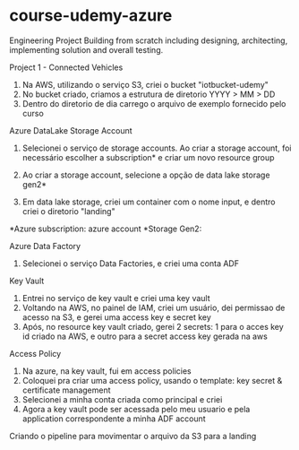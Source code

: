 # course-udemy-azure
Engineering Project Building from scratch including designing, architecting, implementing solution and overall testing.

Project 1 - Connected Vehicles

1) Na AWS, utilizando o serviço S3, criei o bucket "iotbucket-udemy"
2) No bucket criado, criamos a estrutura de diretorio YYYY > MM > DD
3) Dentro do diretorio de dia carrego o arquivo de exemplo fornecido pelo curso

Azure DataLake Storage Account

1)  Selecionei o serviço de storage accounts.
    Ao criar a storage account, foi necessário escolher a subscription* e criar um novo resource group

2) Ao criar a storage account, selecione a opção de data lake storage gen2*

3) Em data lake storage, criei um container com o nome input, e dentro criei o diretorio "landing"


*Azure subscription: azure account
*Storage Gen2: 


Azure Data Factory


1) Selecionei o serviço Data Factories, e criei uma conta ADF


Key Vault

1) Entrei no serviço de key vault e criei uma key vault
2) Voltando na AWS, no painel de IAM, criei um usuário, dei permissao de acesso na S3, e gerei uma access key e secret key
3) Após, no resource key vault criado, gerei 2 secrets: 1 para o acces key id criado na AWS, e outro para a secret access key gerada na aws

Access Policy

1) Na azure, na key vault, fui em access policies
2) Coloquei pra criar uma access policy, usando o template: key secret & certificate management
3) Selecionei a minha conta criada como principal e criei
4) Agora a key vault pode ser acessada pelo meu usuario e pela application correspondente a minha ADF account

Criando o pipeline para movimentar o arquivo da S3 para a landing 



